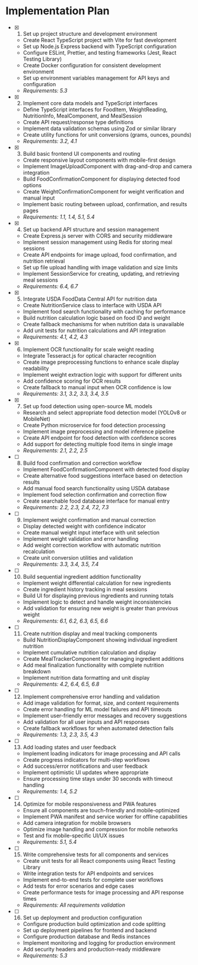# Implementation Plan

- [x] 1. Set up project structure and development environment
  - Create React TypeScript project with Vite for fast development
  - Set up Node.js Express backend with TypeScript configuration
  - Configure ESLint, Prettier, and testing frameworks (Jest, React Testing Library)
  - Create Docker configuration for consistent development environment
  - Set up environment variables management for API keys and configuration
  - _Requirements: 5.3_

- [x] 2. Implement core data models and TypeScript interfaces
  - Define TypeScript interfaces for FoodItem, WeightReading, NutritionInfo, MealComponent, and MealSession
  - Create API request/response type definitions
  - Implement data validation schemas using Zod or similar library
  - Create utility functions for unit conversions (grams, ounces, pounds)
  - _Requirements: 3.2, 4.1_

- [x] 3. Build basic frontend UI components and routing
  - Create responsive layout components with mobile-first design
  - Implement ImageUploadComponent with drag-and-drop and camera integration
  - Build FoodConfirmationComponent for displaying detected food options
  - Create WeightConfirmationComponent for weight verification and manual input
  - Implement basic routing between upload, confirmation, and results pages
  - _Requirements: 1.1, 1.4, 5.1, 5.4_

- [x] 4. Set up backend API structure and session management
  - Create Express.js server with CORS and security middleware
  - Implement session management using Redis for storing meal sessions
  - Create API endpoints for image upload, food confirmation, and nutrition retrieval
  - Set up file upload handling with image validation and size limits
  - Implement SessionService for creating, updating, and retrieving meal sessions
  - _Requirements: 6.4, 6.7_

- [x] 5. Integrate USDA FoodData Central API for nutrition data
  - Create NutritionService class to interface with USDA API
  - Implement food search functionality with caching for performance
  - Build nutrition calculation logic based on food ID and weight
  - Create fallback mechanisms for when nutrition data is unavailable
  - Add unit tests for nutrition calculations and API integration
  - _Requirements: 4.1, 4.2, 4.3_

- [x] 6. Implement OCR functionality for scale weight reading
  - Integrate Tesseract.js for optical character recognition
  - Create image preprocessing functions to enhance scale display readability
  - Implement weight extraction logic with support for different units
  - Add confidence scoring for OCR results
  - Create fallback to manual input when OCR confidence is low
  - _Requirements: 3.1, 3.2, 3.3, 3.4, 3.5_

- [x] 7. Set up food detection using open-source ML models
  - Research and select appropriate food detection model (YOLOv8 or MobileNet)
  - Create Python microservice for food detection processing
  - Implement image preprocessing and model inference pipeline
  - Create API endpoint for food detection with confidence scores
  - Add support for detecting multiple food items in single image
  - _Requirements: 2.1, 2.2, 2.5_

- [ ] 8. Build food confirmation and correction workflow
  - Implement FoodConfirmationComponent with detected food display
  - Create alternative food suggestions interface based on detection results
  - Add manual food search functionality using USDA database
  - Implement food selection confirmation and correction flow
  - Create searchable food database interface for manual entry
  - _Requirements: 2.2, 2.3, 2.4, 7.2, 7.3_

- [ ] 9. Implement weight confirmation and manual correction
  - Display detected weight with confidence indicator
  - Create manual weight input interface with unit selection
  - Implement weight validation and error handling
  - Add weight correction workflow with automatic nutrition recalculation
  - Create unit conversion utilities and validation
  - _Requirements: 3.3, 3.4, 3.5, 7.4_

- [ ] 10. Build sequential ingredient addition functionality
  - Implement weight differential calculation for new ingredients
  - Create ingredient history tracking in meal sessions
  - Build UI for displaying previous ingredients and running totals
  - Implement logic to detect and handle weight inconsistencies
  - Add validation for ensuring new weight is greater than previous weight
  - _Requirements: 6.1, 6.2, 6.3, 6.5, 6.6_

- [ ] 11. Create nutrition display and meal tracking components
  - Build NutritionDisplayComponent showing individual ingredient nutrition
  - Implement cumulative nutrition calculation and display
  - Create MealTrackerComponent for managing ingredient additions
  - Add meal finalization functionality with complete nutrition breakdown
  - Implement nutrition data formatting and unit display
  - _Requirements: 4.2, 6.4, 6.5, 6.8_

- [ ] 12. Implement comprehensive error handling and validation
  - Add image validation for format, size, and content requirements
  - Create error handling for ML model failures and API timeouts
  - Implement user-friendly error messages and recovery suggestions
  - Add validation for all user inputs and API responses
  - Create fallback workflows for when automated detection fails
  - _Requirements: 1.3, 2.3, 3.5, 4.3_

- [ ] 13. Add loading states and user feedback
  - Implement loading indicators for image processing and API calls
  - Create progress indicators for multi-step workflows
  - Add success/error notifications and user feedback
  - Implement optimistic UI updates where appropriate
  - Ensure processing time stays under 30 seconds with timeout handling
  - _Requirements: 1.4, 5.2_

- [ ] 14. Optimize for mobile responsiveness and PWA features
  - Ensure all components are touch-friendly and mobile-optimized
  - Implement PWA manifest and service worker for offline capabilities
  - Add camera integration for mobile browsers
  - Optimize image handling and compression for mobile networks
  - Test and fix mobile-specific UI/UX issues
  - _Requirements: 5.1, 5.4_

- [ ] 15. Write comprehensive tests for all components and services
  - Create unit tests for all React components using React Testing Library
  - Write integration tests for API endpoints and services
  - Implement end-to-end tests for complete user workflows
  - Add tests for error scenarios and edge cases
  - Create performance tests for image processing and API response times
  - _Requirements: All requirements validation_

- [ ] 16. Set up deployment and production configuration
  - Configure production build optimization and code splitting
  - Set up deployment pipelines for frontend and backend
  - Configure production database and Redis instances
  - Implement monitoring and logging for production environment
  - Add security headers and production-ready middleware
  - _Requirements: 5.3_